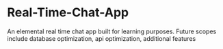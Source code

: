 # Real-Time-Chat-App
An elemental real time chat app built for learning purposes. Future scopes include database optimization, api optimization, additional features
